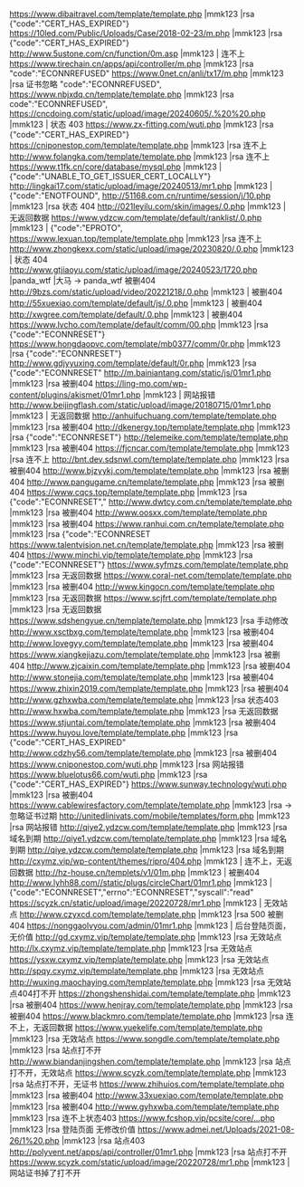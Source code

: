 https://www.dibaitravel.com/template/template.php |mmk123 |rsa       {"code":"CERT_HAS_EXPIRED"}
https://10led.com/Public/Uploads/Case/2018-02-23/m.php |mmk123 |rsa     {"code":"CERT_HAS_EXPIRED"}
http://www.5ustone.com/cn/function/0m.asp |mmk123 |      连不上
https://www.tirechain.cn/apps/api/controller/m.php |mmk123 |rsa      "code":"ECONNREFUSED"
https://www.0net.cn/anli/tx17/m.php |mmk123 |rsa   证书忽略    "code":"ECONNREFUSED",
https://www.nbjxdq.cn/template/template.php |mmk123 |rsa    code":"ECONNREFUSED",
https://cncdoing.com/static/upload/image/20240605/.%20%20.php |mmk123 |     状态 403
https://www.zx-fitting.com/wuti.php |mmk123 |rsa       {"code":"CERT_HAS_EXPIRED"}
https://cniponestop.com/template/template.php |mmk123 |rsa     连不上
http://www.folangka.com/template/template.php |mmk123 |rsa    连不上
https://www.t1fk.cn/core/database/mysql.php |mmk123 |      {"code":"UNABLE_TO_GET_ISSUER_CERT_LOCALLY"}
http://lingkai17.com/static/upload/image/20240513/mr1.php |mmk123 |  {"code":"ENOTFOUND",
http://51168.com.cn/runtime/session/j/10.php |mmk123 |rsa      状态 404
http://021leyilu.com/skin/images/.0.php |mmk123 |   无返回数据
https://www.ydzcw.com/template/default/ranklist/.0.php |mmk123 |   {"code":"EPROTO",
https://www.lexuan.top/template/template.php |mmk123 |rsa    连不上
http://www.zhongkexx.com/static/upload/image/20230820/.0.php |mmk123 |     状态 404
http://www.gtjiaoyu.com/static/upload/image/20240523/1720.php |panda_wtf |大马 -> panda_wtf      被删404
http://9bzs.com/static/upload/video/20221218/.0.php |mmk123 |   被删404
http://55xuexiao.com/template/default/js/.0.php |mmk123 |    被删404
http://xwgree.com/template/default/.0.php |mmk123 |    被删404
https://www.lvcho.com/template/default/comm/00.php |mmk123 |rsa    {"code":"ECONNRESET"}
https://www.hongdaopvc.com/template/mb0377/comm/0r.php |mmk123 |rsa  {"code":"ECONNRESET"}
http://www.gdjyyuxing.com/template/default/0r.php |mmk123 |rsa   {"code":"ECONNRESET"
http://m.bainiantang.com/static/js/01mr1.php |mmk123 |rsa     被删404
https://ling-mo.com/wp-content/plugins/akismet/01mr1.php |mmk123 |      网站报错
http://www.beijingflash.com/static/upload/image/20180715/01mr1.php |mmk123 |  无返回数据
http://anhuifuchuang.com/template/template.php |mmk123 |rsa     被删404
http://dkenergy.top/template/template.php |mmk123 |rsa     {"code":"ECONNRESET"}
http://telemeike.com/template/template.php |mmk123 |rsa       被删404
https://fjcncar.com/template/template.php |mmk123 |rsa    连不上
http://bnt.dev.sdsnwl.com/template/template.php |mmk123 |rsa      被删404
http://www.bjzyykj.com/template/template.php |mmk123 |rsa     被删404
http://www.pangugame.cn/template/template.php |mmk123 |rsa    被删404
https://www.cqcs.top/template/template.php |mmk123 |rsa    {"code":"ECONNRESET","
http://www.dwtcy.com.cn/template/template.php |mmk123 |rsa   被删404
http://www.oosxx.com/template/template.php |mmk123 |rsa   被删404
https://www.ranhui.com.cn/template/template.php |mmk123 |rsa  {"code":"ECONNRESET
https://www.talentvision.net.cn/template/template.php |mmk123 |rsa   被删404
https://www.minchi.vip/template/template.php |mmk123 |rsa  {"code":"ECONNRESET"}
https://www.syfmzs.com/template/template.php |mmk123 |rsa  无返回数据
https://www.coral-net.com/template/template.php |mmk123 |rsa     被删404
http://www.kingocn.com/template/template.php |mmk123 |rsa    无返回数据
https://www.scjfrt.com/template/template.php |mmk123 |rsa   无返回数据
https://www.sdshengyue.cn/template/template.php |mmk123 |rsa     手动修改
http://www.xsctbxg.com/template/template.php |mmk123 |rsa    被删404
http://www.lovegyy.com/template/template.php |mmk123 |rsa  被删404
https://www.xiangkejiazu.com/template/template.php |mmk123 |rsa   被删404
http://www.zjcaixin.com/template/template.php |mmk123 |rsa   被删404
http://www.stonejia.com/template/template.php |mmk123 |rsa  被删404
https://www.zhixin2019.com/template/template.php |mmk123 |rsa   被删404
http://www.gzhxwba.com/template/template.php |mmk123 |rsa  状态403
http://www.hxwba.com/template/template.php |mmk123 |rsa  无返回数据
https://www.stjuntai.com/template/template.php |mmk123 |rsa    被删404
https://www.huyou.love/template/template.php |mmk123 |rsa  {"code":"CERT_HAS_EXPIRED"
http://www.cdzhy56.com/template/template.php |mmk123 |rsa  被删404
https://www.cniponestop.com/wuti.php |mmk123 |rsa     网站报错
https://www.bluelotus66.com/wuti.php |mmk123 |rsa    {"code":"CERT_HAS_EXPIRED"}
https://www.sunway.technology/wuti.php |mmk123 |rsa     被删404
https://www.cablewiresfactory.com/template/template.php |mmk123 |rsa  -> 忽略证书过期
http://unitedlinivats.com/mobile/templates/form.php |mmk123 |rsa    网站报错
http://qiye2.ydzcw.com/template/template.php |mmk123 |rsa  域名到期
http://qiye1.ydzcw.com/template/template.php |mmk123 |rsa    域名到期
http://qiye.ydzcw.com/template/template.php |mmk123 |rsa    域名到期
http://cxymz.vip/wp-content/themes/ripro/404.php |mmk123 |    连不上，无返回数据
http://hz-house.cn/templets/v1/01m.php |mmk123 |    被删404
http://www.lyhh88.com//static/plugs/circleChart/01mr1.php |mmk123 |    {"code":"ECONNRESET","errno":"ECONNRESET","syscall":"read"
https://scyzk.cn/static/upload/image/20220728/mr1.php |mmk123 |   无效站点
http://www.czyxcd.com/template/template.php |mmk123 |rsa  500        被删404
https://nonggaolvyou.com/admin/01mr1.php |mmk123 |     后台登陆页面，无价值
http://gd.cxymz.vip/template/template.php |mmk123 |rsa   无效站点
http://lx.cxymz.vip/template/template.php |mmk123 |rsa   无效站点
https://ysxw.cxymz.vip/template/template.php |mmk123 |rsa   无效站点
http://spqy.cxymz.vip/template/template.php |mmk123 |rsa   无效站点
http://wuxing.maochaying.com/template/template.php |mmk123 |rsa    无效站点404打不开
https://zhongshenshidai.com/template/template.php |mmk123 |rsa       被删404
https://www.henjray.com/template/template.php |mmk123 |rsa     被删404
https://www.blackmro.com/template/template.php |mmk123 |rsa    连不上，无返回数据
https://www.yuekelife.com/template/template.php |mmk123 |rsa   无效站点
https://www.songdle.com/template/template.php |mmk123 |rsa  站点打不开
http://www.biandanjingshen.com/template/template.php |mmk123 |rsa    站点打不开，无效站点
https://www.scyzk.com/template/template.php |mmk123 |rsa    站点打不开，无证书
https://www.zhihuios.com/template/template.php |mmk123 |rsa    被删404
http://www.33xuexiao.com/template/template.php |mmk123 |rsa      被删404
http://www.gyhxwba.com/template/template.php |mmk123 |rsa   连不上状态403 
https://www.fcshop.vip/pcsite/core/...php |mmk123 |rsa        登陆页面 无修改价值
https://www.admei.net/Uploads/2021-08-26/1%20.php |mmk123 |rsa     站点403
http://polyvent.net/apps/api/controller/01mr1.php |mmk123 |rsa     站点打不开
https://www.scyzk.com/static/upload/image/20220728/mr1.php |mmk123 |     网站证书掉了打不开